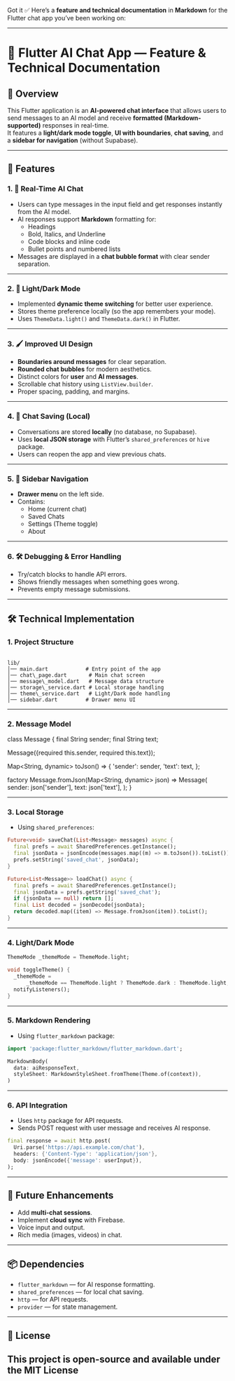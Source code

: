 Got it ✅
Here’s a **feature and technical documentation** in **Markdown** for the Flutter chat app you’ve been working on:

---


# 📱 Flutter AI Chat App — Feature & Technical Documentation

## 📖 Overview
This Flutter application is an **AI-powered chat interface** that allows users to send messages to an AI model and receive **formatted (Markdown-supported)** responses in real-time.  
It features a **light/dark mode toggle**, **UI with boundaries**, **chat saving**, and a **sidebar for navigation** (without Supabase).

---

## 🚀 Features

### 1. 💬 Real-Time AI Chat
- Users can type messages in the input field and get responses instantly from the AI model.
- AI responses support **Markdown** formatting for:
  - Headings
  - Bold, Italics, and Underline
  - Code blocks and inline code
  - Bullet points and numbered lists
- Messages are displayed in a **chat bubble format** with clear sender separation.

---

### 2. 🎨 Light/Dark Mode
- Implemented **dynamic theme switching** for better user experience.
- Stores theme preference locally (so the app remembers your mode).
- Uses `ThemeData.light()` and `ThemeData.dark()` in Flutter.

---

### 3. 🖌 Improved UI Design
- **Boundaries around messages** for clear separation.
- **Rounded chat bubbles** for modern aesthetics.
- Distinct colors for **user** and **AI messages**.
- Scrollable chat history using `ListView.builder`.
- Proper spacing, padding, and margins.

---

### 4. 📂 Chat Saving (Local)
- Conversations are stored **locally** (no database, no Supabase).
- Uses **local JSON storage** with Flutter’s `shared_preferences` or `hive` package.
- Users can reopen the app and view previous chats.

---

### 5. 📑 Sidebar Navigation
- **Drawer menu** on the left side.
- Contains:
  - Home (current chat)
  - Saved Chats
  - Settings (Theme toggle)
  - About

---

### 6. 🛠 Debugging & Error Handling
- Try/catch blocks to handle API errors.
- Shows friendly messages when something goes wrong.
- Prevents empty message submissions.

---

## 🛠 Technical Implementation

### **1. Project Structure**
```

lib/
│── main.dart            # Entry point of the app
│── chat\_page.dart       # Main chat screen
│── message\_model.dart   # Message data structure
│── storage\_service.dart # Local storage handling
│── theme\_service.dart   # Light/Dark mode handling
│── sidebar.dart         # Drawer menu UI

````

---

### **2. Message Model**

class Message {
  final String sender;
  final String text;

  Message({required this.sender, required this.text});

  Map<String, dynamic> toJson() => {
    'sender': sender,
    'text': text,
  };

  factory Message.fromJson(Map<String, dynamic> json) => Message(
    sender: json['sender'],
    text: json['text'],
  );
}


---

### **3. Local Storage**

* Using `shared_preferences`:

```dart
Future<void> saveChat(List<Message> messages) async {
  final prefs = await SharedPreferences.getInstance();
  final jsonData = jsonEncode(messages.map((m) => m.toJson()).toList());
  prefs.setString('saved_chat', jsonData);
}

Future<List<Message>> loadChat() async {
  final prefs = await SharedPreferences.getInstance();
  final jsonData = prefs.getString('saved_chat');
  if (jsonData == null) return [];
  final List decoded = jsonDecode(jsonData);
  return decoded.map((item) => Message.fromJson(item)).toList();
}
```

---

### **4. Light/Dark Mode**

```dart
ThemeMode _themeMode = ThemeMode.light;

void toggleTheme() {
  _themeMode =
      _themeMode == ThemeMode.light ? ThemeMode.dark : ThemeMode.light;
  notifyListeners();
}
```

---

### **5. Markdown Rendering**

* Using `flutter_markdown` package:

```dart
import 'package:flutter_markdown/flutter_markdown.dart';

MarkdownBody(
  data: aiResponseText,
  styleSheet: MarkdownStyleSheet.fromTheme(Theme.of(context)),
)
```

---

### **6. API Integration**

* Uses `http` package for API requests.
* Sends POST request with user message and receives AI response.

```dart
final response = await http.post(
  Uri.parse('https://api.example.com/chat'),
  headers: {'Content-Type': 'application/json'},
  body: jsonEncode({'message': userInput}),
);
```

---

## 📌 Future Enhancements

* Add **multi-chat sessions**.
* Implement **cloud sync** with Firebase.
* Voice input and output.
* Rich media (images, videos) in chat.

---

## 📦 Dependencies

* `flutter_markdown` — for AI response formatting.
* `shared_preferences` — for local chat saving.
* `http` — for API requests.
* `provider` — for state management.

---
## 📜 License

This project is open-source and available under the MIT License
---



